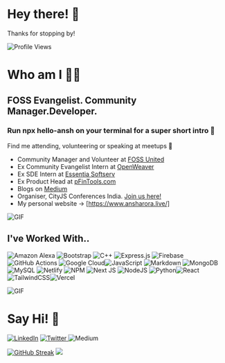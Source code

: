 # Hey there! 👋


Thanks for stopping by!

![Profile Views](https://komarev.com/ghpvc/?username=ansharora28&label=VIEWS)

# Who am I 👨‍💻

## FOSS Evangelist. Community Manager.Developer.
### Run npx hello-ansh on your terminal for a super short intro 👀

Find me attending, volunteering or speaking at meetups 🤝
<br>


- Community Manager and Volunteer at [FOSS United](https://fossunited.org/about)
- Ex Community Evangelist Intern at [OpenWeaver](https://www.openweaver.com/)
- Ex SDE Intern at [Essentia Softserv](https://essentia.dev/)
- Ex Product Head at [pFinTools.com](https://pfintools.com/)
- Blogs on [Medium](https://medium.com/@ansharora2802)
- Organiser, CityJS Conferences India. [Join us here!](http://t.me/fossunitedchennai)
- My personal website -> [https://www.ansharora.live/]


![GIF](https://repository-images.githubusercontent.com/588181932/e36ec678-7984-4cdd-8e4c-a3932772ff8e)

##  I've Worked With..

![Amazon Alexa](https://img.shields.io/badge/amazon%20alexa-52b5f7?style=for-the-badge&logo=amazon%20alexa&logoColor=white) ![Bootstrap](https://img.shields.io/badge/bootstrap-%23563D7C.svg?style=for-the-badge&logo=bootstrap&logoColor=white) ![C++](https://img.shields.io/badge/c++-%2300599C.svg?style=for-the-badge&logo=c&logoColor=white)  ![Express.js](https://img.shields.io/badge/express.js-%23404d59.svg?style=for-the-badge&logo=express&logoColor=%2361DAFB) ![Firebase](https://img.shields.io/badge/firebase-%23039BE5.svg?style=for-the-badge&logo=firebase) ![GitHub Actions](https://img.shields.io/badge/github%20actions-%232671E5.svg?style=for-the-badge&logo=githubactions&logoColor=white) ![Google Cloud](https://img.shields.io/badge/GoogleCloud-%234285F4.svg?style=for-the-badge&logo=google-cloud&logoColor=white)![JavaScript](https://img.shields.io/badge/javascript-%23323330.svg?style=for-the-badge&logo=javascript&logoColor=%23F7DF1E)  ![Markdown](https://img.shields.io/badge/markdown-%23000000.svg?style=for-the-badge&logo=markdown&logoColor=white) ![MongoDB](https://img.shields.io/badge/MongoDB-%234ea94b.svg?style=for-the-badge&logo=mongodb&logoColor=white) ![MySQL](https://img.shields.io/badge/mysql-%2300f.svg?style=for-the-badge&logo=mysql&logoColor=white) ![Netlify](https://img.shields.io/badge/netlify-%23000000.svg?style=for-the-badge&logo=netlify&logoColor=#00C7B7) ![NPM](https://img.shields.io/badge/NPM-%23000000.svg?style=for-the-badge&logo=npm&logoColor=white) ![Next JS](https://img.shields.io/badge/Next-black?style=for-the-badge&logo=next.js&logoColor=white) ![NodeJS](https://img.shields.io/badge/node.js-6DA55F?style=for-the-badge&logo=node.js&logoColor=white) ![Python](https://img.shields.io/badge/python-3670A0?style=for-the-badge&logo=python&logoColor=ffdd54)![React](https://img.shields.io/badge/react-%2300599C.svg?style=for-the-badge&logo=react&logoColor=white) ![TailwindCSS](https://img.shields.io/badge/tailwindcss-%2338B2AC.svg?style=for-the-badge&logo=tailwind-css&logoColor=white)![Vercel](https://img.shields.io/badge/vercel-%23000000.svg?style=for-the-badge&logo=vercel&logoColor=white) 


![GIF](assets/Error.gif)

# Say Hi! 📱

<a href="https://www.linkedin.com/in/ANSHARORAKE2/"><img alt="LinkedIn" src="https://img.shields.io/badge/linkedin- ansharorake2-%230077B5.svg?&style=for-the-badge&logo=linkedin&logoColor=white"/></a> 
<a href="https://twitter.com/ansharora28">
<img alt="Twitter" src="https://img.shields.io/badge/TWITTER - ansharora28-%231DA1F2.svg?&style=for-the-badge&logo=Twitter&logoColor=white"/>
<a href="https://medium.com/@ansharora2802"></a>
<img alt="Medium" src="https://img.shields.io/badge/Medium-@ansharora2802-%23000000.svg?&style=for-the-badge&logo=Medium&logoColor=white"/></a>


[![GitHub Streak](https://streak-stats.demolab.com?user=ansharora28&theme=dark)](https://git.io/streak-stats)
<img src="https://github-profile-trophy.vercel.app/?username=ansharora28&row=1&column=9">
